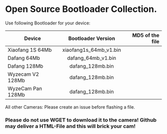 # Open Source Bootloader Collection.

Use following Bootloader for your device:

| Device        | Bootloader Version           | MD5 of the file  |
| ------------- |:-------------:| -----:|
| Xiaofang 1S 64Mb    | xiaofang1s_64mb_v1.bin |  |
| Dafang 64Mb    |   dafang_64mb_v1.bin    |    |
| Dafang 128Mb |  dafang_128mb.bin     |     |
| Wyzecam V2 128Mb |  dafang_128mb.bin     |     |
| WyzeCam Pan 128Mb|  dafang_128mb.bin     |     |



All other Cameras: Please create an issue before flashing a file.


### Please do not use WGET to download it to the camera! Github may deliver a HTML-File and this will brick your cam! 